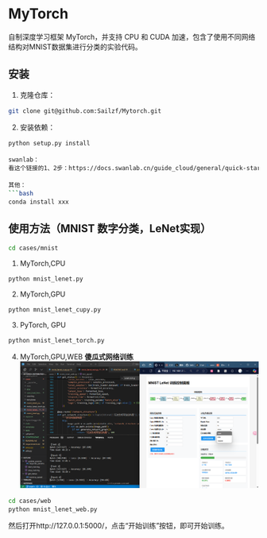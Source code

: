 # MyTorch

自制深度学习框架 MyTorch，并支持 CPU 和 CUDA 加速，包含了使用不同网络结构对MNIST数据集进行分类的实验代码。

## 安装

1. 克隆仓库：
```bash
git clone git@github.com:Sailzf/Mytorch.git
```

2. 安装依赖：
```bash
python setup.py install

swanlab：
看这个链接的1、2步：https://docs.swanlab.cn/guide_cloud/general/quick-start.htm

其他：
```bash
conda install xxx
```


## 使用方法（MNIST 数字分类，LeNet实现）
```bash
cd cases/mnist
```

1. MyTorch,CPU
```bash
python mnist_lenet.py
```

2. MyTorch,GPU
```bash
python mnist_lenet_cupy.py
```

3. PyTorch, GPU
```bash
python mnist_lenet_torch.py
```

4. MyTorch,GPU,WEB
**傻瓜式网络训练**
![alt text](image.png)
```bash
cd cases/web
python mnist_lenet_web.py
```
然后打开http://127.0.0.1:5000/，点击“开始训练”按钮，即可开始训练。




